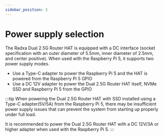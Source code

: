 ```yaml
---
sidebar_position: 3
---
```


# Power supply selection

The Radxa Dual 2.5G Router HAT is equipped with a DC interface (socket specification with an outer diameter of 5.5mm, inner diameter of 2.5mm, and center positive). When used with the Raspberry Pi 5, it supports two power supply modes.

- Use a Type-C adapter to power the Raspberry Pi 5 and the HAT is powered from the Raspberry Pi 5 GPIO
- Use a DC 12V adapter to power the Dual 2.5G Router HAT itself, NVMe SSD and Raspberry Pi 5 from the GPIO

:::tip
When powering the Dual 2.5G Router HAT with SSD installed using a Type-C adapter(5V/5A) from the Raspberry Pi 5, there may be insufficient power supply issues that can prevent the system from starting up properly under full load.

It is recommended to power the Dual 2.5G Router HAT with a DC 12V/3A or higher adapter when used with the Raspberry Pi 5.
:::
